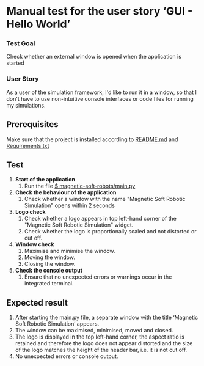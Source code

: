 # Manual test for the user story ‘GUI - Hello World’

### Test Goal
Check whether an external window is opened when the application is started

### User Story
As a user of the simulation framework, I'd like to run it in a window, so that I don't have to use non-intuitive console interfaces or code files for running my simulations.

## Prerequisites 
Make sure that the project is installed according to [README.md]() and [Requirements.txt]()

## Test
1. **Start of the application**
    1. Run the file [$ magnetic-soft-robots/main.py](../../../main.py)
2. **Check the behaviour of the application**
    1. Check whether a window with the name "Magnetic Soft Robotic Simulation" opens within 2 seconds
3. **Logo check**
    1. Check whether a logo appears in top left-hand corner of the "Magnetic Soft Robotic Simulation" widget. 
    2. Check whether the logo is proportionally scaled and not distorted or cut off.
4. **Window check**
    1. Maximise and minimise the window.
    2. Moving the window.
    3. Closing the window.
4. **Check the console output**
    1. Ensure that no unexpected errors or warnings occur in the integrated terminal.

## Expected result
1. After starting the main.py file, a separate window with the title ‘Magnetic Soft Robotic Simulation’ appears.
2. The window can be maximised, minimised, moved and closed.
3. The logo is displayed in the top left-hand corner, the aspect ratio is retained and therefore the logo does not appear distorted and the size of the logo matches the height of the header bar, i.e. it is not cut off. 
3. No unexpected errors or console output.
